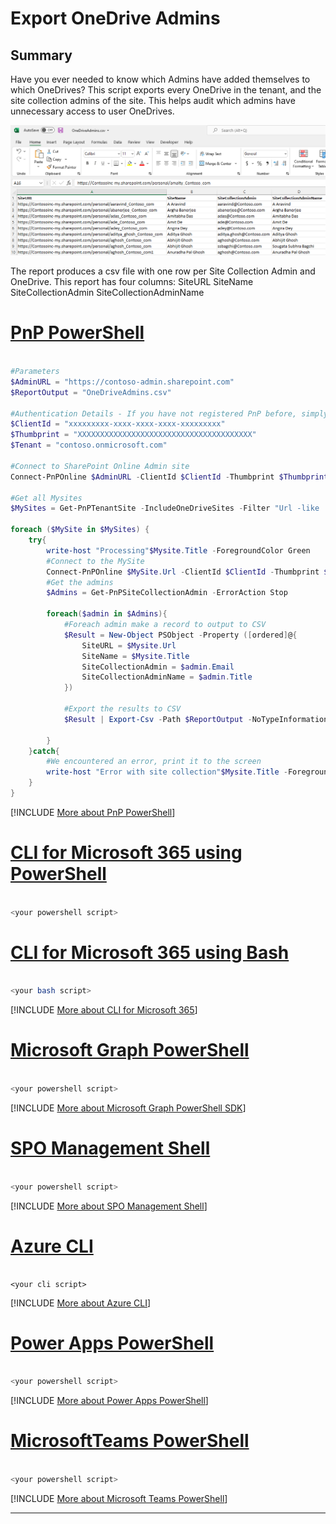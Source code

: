 # Export OneDrive Admins

## Summary
Have you ever needed to know which Admins have added themselves to which OneDrives? This script exports every OneDrive in the tenant, and the site collection admins of the site. This helps audit which admins have unnecessary access to user OneDrives. 

![Example Screenshot](assets/OneDriveAdmins.png)

The report produces a csv file with one row per Site Collection Admin and OneDrive. This report has four columns:
SiteURL
SiteName
SiteCollectionAdmin
SiteCollectionAdminName


# [PnP PowerShell](#tab/pnpps)

```powershell

#Parameters
$AdminURL = "https://contoso-admin.sharepoint.com"
$ReportOutput = "OneDriveAdmins.csv"

#Authentication Details - If you have not registered PnP before, simply run the command Register-PnPAzureADApp to create an App
$ClientId = "xxxxxxxxx-xxxx-xxxx-xxxx-xxxxxxxxx"
$Thumbprint = "XXXXXXXXXXXXXXXXXXXXXXXXXXXXXXXXXXXXXXX"
$Tenant = "contoso.onmicrosoft.com"

#Connect to SharePoint Online Admin site
Connect-PnPOnline $AdminURL -ClientId $ClientId -Thumbprint $Thumbprint  -Tenant $Tenant 

#Get all Mysites
$MySites = Get-PnPTenantSite -IncludeOneDriveSites -Filter "Url -like '-my.sharepoint.com/personal/'"

foreach ($MySite in $MySites) {
    try{
        write-host "Processing"$Mysite.Title -ForegroundColor Green
        #Connect to the MySite
        Connect-PnPOnline $MySite.Url -ClientId $ClientId -Thumbprint $Thumbprint  -Tenant $Tenant -ErrorAction Stop
        #Get the admins
        $Admins = Get-PnPSiteCollectionAdmin -ErrorAction Stop
        
        foreach($admin in $Admins){
            #Foreach admin make a record to output to CSV   
            $Result = New-Object PSObject -Property ([ordered]@{
                SiteURL = $Mysite.Url
                SiteName = $Mysite.Title
                SiteCollectionAdmin = $admin.Email
                SiteCollectionAdminName = $admin.Title
            })
            
            #Export the results to CSV
            $Result | Export-Csv -Path $ReportOutput -NoTypeInformation -Append

        }
    }catch{
        #We encountered an error, print it to the screen
        write-host "Error with site collection"$Mysite.Title -ForegroundColor Red
    }
}


```

[!INCLUDE [More about PnP PowerShell](../../docfx/includes/MORE-PNPPS.md)]

# [CLI for Microsoft 365 using PowerShell](#tab/cli-m365-ps)

```powershell

<your powershell script>

```

# [CLI for Microsoft 365 using Bash](#tab/cli-m365-bash)

```bash

<your bash script>

```

[!INCLUDE [More about CLI for Microsoft 365](../../docfx/includes/MORE-CLIM365.md)]

# [Microsoft Graph PowerShell](#tab/graphps)

```powershell

<your powershell script>

```
[!INCLUDE [More about Microsoft Graph PowerShell SDK](../../docfx/includes/MORE-GRAPHSDK.md)]

# [SPO Management Shell](#tab/spoms-ps)

```powershell

<your powershell script>

```
[!INCLUDE [More about SPO Management Shell](../../docfx/includes/MORE-SPOMS.md)]

# [Azure CLI](#tab/azure-cli)

```Azure CLI

<your cli script>  

```
[!INCLUDE [More about Azure CLI](../../docfx/includes/MORE-AZURECLI.md)]


# [Power Apps PowerShell](#tab/powerapps-ps)
```powershell

<your powershell script>

```
[!INCLUDE [More about Power Apps PowerShell](../../docfx/includes/MORE-POWERAPPS.md)]


# [MicrosoftTeams PowerShell](#tab/teamsps)
```powershell

<your powershell script>

```
[!INCLUDE [More about Microsoft Teams PowerShell](../../docfx/includes/MORE-TEAMSPS.md)]

***


